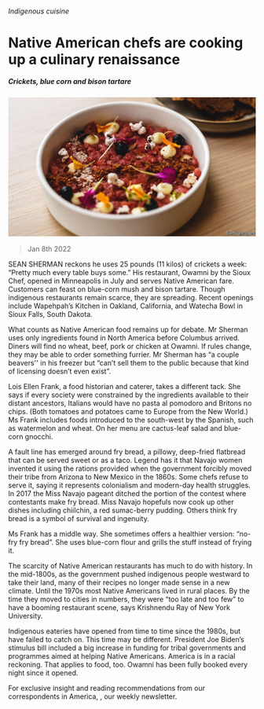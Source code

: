 ###### Indigenous cuisine

# Native American chefs are cooking up a culinary renaissance 

##### Crickets, blue corn and bison tartare 

![image](images/20220108_USP003_0.jpg) 

> Jan 8th 2022 

SEAN SHERMAN reckons he uses 25 pounds (11 kilos) of crickets a week: “Pretty much every table buys some.” His restaurant, Owamni by the Sioux Chef, opened in Minneapolis in July and serves Native American fare. Customers can feast on blue-corn mush and bison tartare. Though indigenous restaurants remain scarce, they are spreading. Recent openings include Wapehpah’s Kitchen in Oakland, California, and Watecha Bowl in Sioux Falls, South Dakota.

What counts as Native American food remains up for debate. Mr Sherman uses only ingredients found in North America before Columbus arrived. Diners will find no wheat, beef, pork or chicken at Owamni. If rules change, they may be able to order something furrier. Mr Sherman has “a couple beavers'' in his freezer but “can’t sell them to the public because that kind of licensing doesn’t even exist”.


Lois Ellen Frank, a food historian and caterer, takes a different tack. She says if every society were constrained by the ingredients available to their distant ancestors, Italians would have no pasta al pomodoro and Britons no chips. (Both tomatoes and potatoes came to Europe from the New World.) Ms Frank includes foods introduced to the south-west by the Spanish, such as watermelon and wheat. On her menu are cactus-leaf salad and blue-corn gnocchi.

A fault line has emerged around fry bread, a pillowy, deep-fried flatbread that can be served sweet or as a taco. Legend has it that Navajo women invented it using the rations provided when the government forcibly moved their tribe from Arizona to New Mexico in the 1860s. Some chefs refuse to serve it, saying it represents colonialism and modern-day health struggles. In 2017 the Miss Navajo pageant ditched the portion of the contest where contestants make fry bread. Miss Navajo hopefuls now cook up other dishes including chiilchin, a red sumac-berry pudding. Others think fry bread is a symbol of survival and ingenuity.

Ms Frank has a middle way. She sometimes offers a healthier version: “no-fry fry bread”. She uses blue-corn flour and grills the stuff instead of frying it.

The scarcity of Native American restaurants has much to do with history. In the mid-1800s, as the government pushed indigenous people westward to take their land, many of their recipes no longer made sense in a new climate. Until the 1970s most Native Americans lived in rural places. By the time they moved to cities in numbers, they were “too late and too few” to have a booming restaurant scene, says Krishnendu Ray of New York University.

Indigenous eateries have opened from time to time since the 1980s, but have failed to catch on. This time may be different. President Joe Biden’s stimulus bill included a big increase in funding for tribal governments and programmes aimed at helping Native Americans. America is in a racial reckoning. That applies to food, too. Owamni has been fully booked every night since it opened.

For exclusive insight and reading recommendations from our correspondents in America, , our weekly newsletter.

